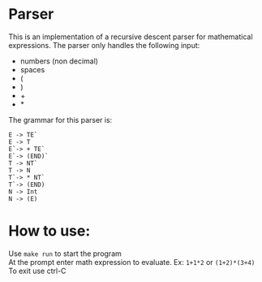 # Parser

This is an implementation of a recursive descent parser for mathematical expressions.
The parser only handles the following input:
- numbers (non decimal)
- spaces
- (
- )
- \+
- \*

The grammar for this parser is:
```
E -> TE`
E -> T
E`-> + TE`
E`-> (END)`
T -> NT`
T -> N
T`-> * NT`
T`-> (END)
N -> Int
N -> (E)
```

# How to use:
Use `make run` to start the program<br />
At the prompt enter math expression to evaluate. Ex: `1+1*2` or `(1+2)*(3+4)`<br />
To exit use ctrl-C<br />
